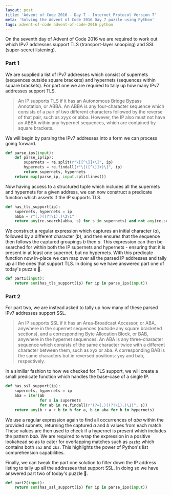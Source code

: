 ```yaml
---
layout: post
title: 'Advent of Code 2016 - Day 7 - Internet Protocol Version 7'
meta: 'Solving the Advent of Code 2016 Day 7 puzzle using Python'
tags: advent-of-code advent-of-code-2016 python
---
```


On the seventh day of Advent of Code 2016 we are required to work out which IPv7 addresses support TLS (transport-layer snooping) and SSL (super-secret listening).

<!--more-->

### Part 1

We are supplied a list of IPv7 addresses which consist of supernets (sequences outside square brackets) and hypernets (sequences within square brackets).
For part one we are required to tally up how many IPv7 addresses support TLS.

> An IP supports TLS if it has an Autonomous Bridge Bypass Annotation, or ABBA.
> An ABBA is any four-character sequence which consists of a pair of two different characters followed by the reverse of that pair, such as xyyx or abba.
> However, the IP also must not have an ABBA within any hypernet sequences, which are contained by square brackets.

We will begin by parsing the IPv7 addresses into a form we can process going forward.

```python
def parse_ips(input):
    def parse_ip(ip):
        supernets = re.split(r"\[[^\]]+\]", ip)
        hypernets = re.findall(r"\[([^\]]+)\]", ip)
        return supernets, hypernets
    return map(parse_ip, input.splitlines())
```

Now having access to a structured tuple which includes all the supernets and hypernets for a given address, we can now construct a predicate function which asserts if the IP supports TLS.

```python
def has_tls_support(ip):
    supernets, hypernets = ip
    abba = r"(.)((?!\1).)\2\1"
    return any(re.search(abba, s) for s in supernets) and not any(re.search(abba, h) for h in hypernets)
```

We construct a regular expression which captures an initial character (_a_), followed by a different character (_b_), and then ensures that the sequence then follows the captured groupings _b_ then _a_.
This expression can then be searched for within both the IP supernets and hypernets - ensuring that it is present in at least one supernet, but no hypernets.
With this predicate function now in-place we can map over all the parsed IP addresses and tally up all the ones that support TLS.
In doing so we have answered part one of today's puzzle 🌟.

```python
def part1(input):
    return sum(has_tls_support(ip) for ip in parse_ips(input))
```

### Part 2

For part two, we are instead asked to tally up how many of these parsed IPv7 addresses support SSL.

> An IP supports SSL if it has an Area-Broadcast Accessor, or ABA, anywhere in the supernet sequences (outside any square bracketed sections), and a corresponding Byte Allocation Block, or BAB, anywhere in the hypernet sequences.
> An ABA is any three-character sequence which consists of the same character twice with a different character between them, such as xyx or aba.
> A corresponding BAB is the same characters but in reversed positions: yxy and bab, respectively.

In a similiar fashion to how we checked for TLS support, we will create a small predicate function which handles the base-case of a single IP.

```python
def has_ssl_support(ip):
    supernets, hypernets = ip
    aba = iter(ab
               for s in supernets
               for ab in re.findall(r"(?=(.)((?!\1).)\1)", s))
    return any(b + a + b in h for a, b in aba for h in hypernets)
```

We use a regular expression again to find all occurrences of _aba_ within the provided subnets, returning the captured _a_ and _b_ values from each match.
These values are then used to check if a hypernet is present which includes the pattern _bab_.
We are required to wrap the expression in a positive lookahead so as to cater for overlapping matches such as `zazbz` which contains both `zaz` and `zbz`.
This highlights the power of Python's list comprehension capabilities.

Finally, we can tweak the part one solution to filter down the IP address listing to tally up all the addresses that support SSL.
In doing so we have answered part two of today's puzzle 🌟.

```python
def part2(input):
    return sum(has_ssl_support(ip) for ip in parse_ips(input))
```
